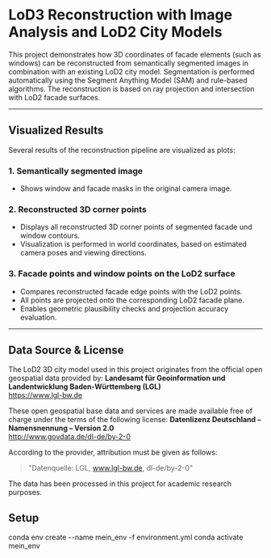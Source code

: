 # LoD3 Reconstruction with Image Analysis and LoD2 City Models

This project demonstrates how 3D coordinates of facade elements (such as windows) can be reconstructed from semantically segmented images in combination with an existing LoD2 city model. Segmentation is performed automatically using the Segment Anything Model (SAM) and rule-based algorithms. The reconstruction is based on ray projection and intersection with LoD2 facade surfaces.

---

## Visualized Results

Several results of the reconstruction pipeline are visualized as plots:

### 1. Semantically segmented image
- Shows window and facade masks in the original camera image.

### 2. Reconstructed 3D corner points
- Displays all reconstructed 3D corner points of segmented facade und window contours.
- Visualization is performed in world coordinates, based on estimated camera poses and viewing directions.

### 3. Facade points and window points on the LoD2 surface
- Compares reconstructed facade edge points with the LoD2 points.
- All points are projected onto the corresponding LoD2 facade plane.
- Enables geometric plausibility checks and projection accuracy evaluation.

---

## Data Source & License

The LoD2 3D city model used in this project originates from the official open geospatial data provided by:
**Landesamt für Geoinformation und Landentwicklung Baden-Württemberg (LGL)**  
https://www.lgl-bw.de

These open geospatial base data and services are made available free of charge under the terms of the following license:
**Datenlizenz Deutschland – Namensnennung – Version 2.0**  
http://www.govdata.de/dl-de/by-2-0

According to the provider, attribution must be given as follows:
> "Datenquelle: LGL, www.lgl-bw.de, dl-de/by-2-0"

The data has been processed in this project for academic research purposes.

## Setup

conda env create --name mein_env -f environment.yml
conda activate mein_env



